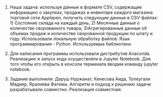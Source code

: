1. Наша задача: используя данные в формате CSV, содержащие информацию о закупках, продажах и инвентаре каждого магазина торговой сети Applepen, получить следующие данные в CSV-файлах: 1) Состояние склада на каждый день; 2) Месячные данные о количестве сворованного товара; 3)Агрегированные данные об объемах продаж и количестве сворованной продукции по штату и году. Использовали локальную обработку файлов. Язык программирования - Python. Используемые библиотеки:

2. Для написания программы использовали дистрибутив Anaconda. Реализацию и запуск кода осуществляли в Jupyter Notebook. Для того чтобы его открыть в консоли терминала вводим команду jupyter notebook.

3. Задание выполнили: Даруш Нуржанат, Кенесова Аида, Толеугали Мадияр, Яралиева Фатима. Алгоритм и подход к решению задачи разрабатывали совместно. Реализация совместная.
